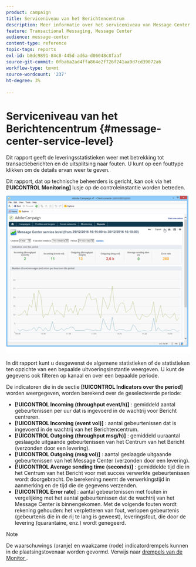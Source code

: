```yaml
---
product: campaign
title: Serviceniveau van het Berichtencentrum
description: Meer informatie over het serviceniveau van Message Center
feature: Transactional Messaging, Message Center
audience: message-center
content-type: reference
topic-tags: reports
exl-id: b8dc9891-84c8-445d-ad6a-d06048c8faaf
source-git-commit: 0fba6a2ad4ffa864e2f726f241aa9d7cd39072a6
workflow-type: tm+mt
source-wordcount: '237'
ht-degree: 3%

---
```


# Serviceniveau van het Berichtencentrum {#message-center-service-level}



Dit rapport geeft de leveringsstatistieken weer met betrekking tot transactieberichten en de uitsplitsing naar fouten. U kunt op een fouttype klikken om de details ervan weer te geven.

Dit rapport, dat op technische beheerders is gericht, kan ook via het **[!UICONTROL Monitoring]** lusje op de controleinstantie worden betreden.

![](assets/mc_reports_1.png)

In dit rapport kunt u desgewenst de algemene statistieken of de statistieken ten opzichte van een bepaalde uitvoeringsinstantie weergeven. U kunt de gegevens ook filteren op kanaal en over een bepaalde periode.

De indicatoren die in de sectie **[!UICONTROL Indicators over the period]** worden weergegeven, worden berekend over de geselecteerde periode:

* **[!UICONTROL Incoming (throughput event/h)]** : gemiddeld aantal gebeurtenissen per uur dat is ingevoerd in de wachtrij voor Bericht centreren.
* **[!UICONTROL Incoming (event vol)]** : aantal gebeurtenissen dat is ingevoerd in de wachtrij van het Berichtencentrum.
* **[!UICONTROL Outgoing (throughput msg/h)]** : gemiddeld uuraantal geslaagde uitgaande gebeurtenissen van het Centrum van het Bericht (verzonden door een levering).
* **[!UICONTROL Outgoing (msg vol)]** : aantal geslaagde uitgaande gebeurtenissen van het Message Center (verzonden door een levering).
* **[!UICONTROL Average sending time (seconds)]** : gemiddelde tijd die in het Centrum van het Bericht voor met succes verwerkte gebeurtenissen wordt doorgebracht. De berekening neemt de verwerkingstijd in aanmerking en de tijd die de gegevens verzenden.
* **[!UICONTROL Error rate]** : aantal gebeurtenissen met fouten in vergelijking met het aantal gebeurtenissen dat de wachtrij van het Message Center is binnengekomen. Met de volgende fouten wordt rekening gehouden: het verpletteren van fout, verlopen gebeurtenis (gebeurtenis die in de rij te lang is geweest), leveringsfout, die door de levering (quarantaine, enz.) wordt genegeerd.

>[!NOTE]
>
>De waarschuwings (oranje) en waakzame (rode) indicatordrempels kunnen in de plaatsingstovenaar worden gevormd. Verwijs naar [ drempels van de Monitor ](../../message-center/using/additional-configurations.md#monitoring-thresholds).
